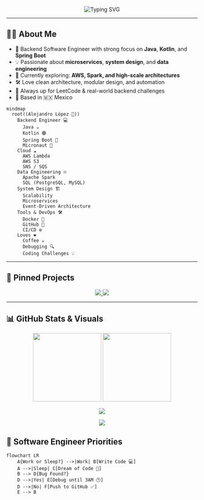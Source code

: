 <!-- Banner -->
<p align="center">
  <img src="https://readme-typing-svg.herokuapp.com?font=Fira+Code&weight=500&size=24&pause=1000&color=58A6FF&center=true&vCenter=true&width=700&lines=Hi%2C+I'm+Alejandro+López+%F0%9F%91%8B+%F0%9F%98%8E;Backend+Engineer+%F0%9F%92%BB+%7C+Java+%7C+Kotlin;Building+awesome+projects+on+GitHub+%F0%9F%90%99" alt="Typing SVG" />
</p>

---

## 👨‍💻 About Me

- 🧠 Backend Software Engineer with strong focus on **Java**, **Kotlin**, and **Spring Boot**
- 💡 Passionate about **microservices**, **system design**, and **data engineering**
- 🔭 Currently exploring: **AWS, Spark, and high-scale architectures**
- 🛠️ Love clean architecture, modular design, and automation
- 🎯 Always up for LeetCode & real-world backend challenges
- 📍 Based in 🇲🇽 Mexico

```mermaid
mindmap
  root((Alejandro López 🧠))
    Backend Engineer 💻
      Java ☕
      Kotlin 🟣
      Spring Boot 🌱
      Micronaut 🚀
    Cloud ☁️
      AWS Lambda
      AWS S3
      SNS / SQS
    Data Engineering 🔥
      Apache Spark
      SQL (PostgreSQL, MySQL)
    System Design 🏗️
      Scalability
      Microservices
      Event-Driven Architecture
    Tools & DevOps 🛠️
      Docker 🐳
      GitHub 🐙
      CI/CD ⚙️
    Loves ❤️
      Coffee ☕
      Debugging 🔍
      Coding Challenges 💡
```

---

## 📌 Pinned Projects

<p align="center">
  <a href="https://github.com/lex-lopez/e-commerce-app">
    <img src="https://github-readme-stats.vercel.app/api/pin/?username=lex-lopez&repo=e-commerce-app&show_icons=true&hide=contribs,prs&cache_seconds=86400&theme=catppuccin_latte" />
  </a>
  <a href="https://github.com/lex-lopez/event-driven-kafka-store">
    <img src="https://github-readme-stats.vercel.app/api/pin/?username=lex-lopez&repo=event-driven-kafka-store&show_icons=true&hide=contribs,prs&cache_seconds=86400&theme=catppuccin_latte" />
  </a>
</p>

---

## 📊 GitHub Stats & Visuals

<p align="center">
  <img src="https://github-readme-stats.vercel.app/api?username=lex-lopez&show_icons=true&theme=radical&hide=stars" height="180"/>
  <img src="https://github-readme-stats.vercel.app/api/top-langs/?username=lex-lopez&layout=compact&theme=radical&hide=html,css" height="180"/>
</p>

<p align="center">
  <img src="https://github-profile-trophy.vercel.app/?username=lex-lopez&theme=radical&column=6&margin-w=10&margin-h=15"/>
</p>

<p align="center">
  <img src="https://github-readme-activity-graph.vercel.app/graph?username=lex-lopez&theme=github-compact" />
</p>

## 🔧  Software Engineer Priorities 


```mermaid
flowchart LR
    A{Work or Sleep?} -->|Work| B[Write Code 💻]
    A -->|Sleep| C[Dream of Code 🤖]
    B --> D{Bug Found?}
    D -->|Yes| E[Debug until 3AM 🕒]
    D -->|No| F[Push to GitHub ✅]
    E --> B
```



